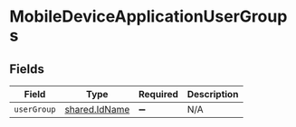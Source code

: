 # MobileDeviceApplicationUserGroups


## Fields

| Field                                          | Type                                           | Required                                       | Description                                    |
| ---------------------------------------------- | ---------------------------------------------- | ---------------------------------------------- | ---------------------------------------------- |
| `userGroup`                                    | [shared.IdName](../../models/shared/idname.md) | :heavy_minus_sign:                             | N/A                                            |